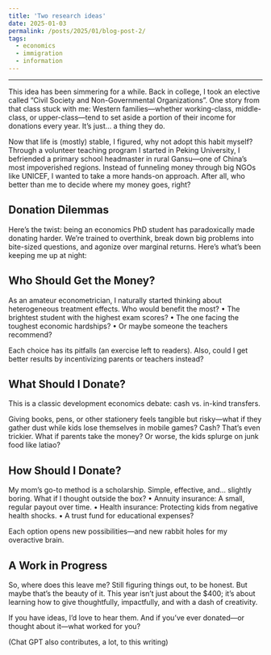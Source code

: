 ```yaml
---
title: 'Two research ideas'
date: 2025-01-03
permalink: /posts/2025/01/blog-post-2/
tags:
  - economics
  - immigration
  - information
---
```


--------

This idea has been simmering for a while. Back in college, I took an elective called “Civil Society and Non-Governmental Organizations”. One story from that class stuck with me: Western families—whether working-class, middle-class, or upper-class—tend to set aside a portion of their income for donations every year. It’s just… a thing they do.

Now that life is (mostly) stable, I figured, why not adopt this habit myself? Through a volunteer teaching program I started in Peking University, I befriended a primary school headmaster in rural Gansu—one of China’s most impoverished regions. Instead of funneling money through big NGOs like UNICEF, I wanted to take a more hands-on approach. After all, who better than me to decide where my money goes, right? 

Donation Dilemmas
-----------

Here’s the twist: being an economics PhD student has paradoxically made donating harder. We’re trained to overthink, break down big problems into bite-sized questions, and agonize over marginal returns. Here’s what’s been keeping me up at night:

Who Should Get the Money?
------------

As an amateur econometrician, I naturally started thinking about heterogeneous treatment effects. Who would benefit the most?
	•	The brightest student with the highest exam scores?
	•	The one facing the toughest economic hardships?
	•	Or maybe someone the teachers recommend?

Each choice has its pitfalls (an exercise left to readers). Also, could I get better results by incentivizing parents or teachers instead?

What Should I Donate?
----------
This is a classic development economics debate: cash vs. in-kind transfers.

Giving books, pens, or other stationery feels tangible but risky—what if they gather dust while kids lose themselves in mobile games? Cash? That’s even trickier. What if parents take the money? Or worse, the kids splurge on junk food like latiao? 

How Should I Donate?
---------------
My mom’s go-to method is a scholarship. Simple, effective, and… slightly boring. What if I thought outside the box?
	•	Annuity insurance: A small, regular payout over time.
	•	Health insurance: Protecting kids from negative health shocks.
	•	A trust fund for educational expenses?

Each option opens new possibilities—and new rabbit holes for my overactive brain.

A Work in Progress
----------------
So, where does this leave me? Still figuring things out, to be honest. But maybe that’s the beauty of it. This year isn’t just about the $400; it’s about learning how to give thoughtfully, impactfully, and with a dash of creativity.

If you have ideas, I’d love to hear them. And if you’ve ever donated—or thought about it—what worked for you?


(Chat GPT also contributes, a lot, to this writing)
